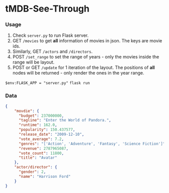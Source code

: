 # tMDB-See-Through

### Usage

1. Check `server.py` to run Flask server.
2. GET `/movies` to get **all** information of movies in json. The keys are movie ids.
3. Similarly, GET `/actors` and `/directors`.
4. POST `/set_range` to set the range of years - only the movies inside the range will be layout.
5. POST or GET `/update` for 1 iteration of the layout. The positions of **all** nodes will be returned - only render the ones in the year range.

`$env:FLASK_APP = "server.py"`
`flask run`

### Data

```json
{
    "movdie": {
      "budget": 237000000, 
      "tagline": "Enter the World of Pandora.", 
      "runtime": 162.0, 
      "popularity": 150.437577, 
      "release_date": "2009-12-10", 
      "vote_average": 7.2, 
      "genres": "['Action', 'Adventure', 'Fantasy', 'Science Fiction']", 
      "revenue": 2787965087, 
      "vote_count": 11800, 
      "title": "Avatar"
    },
    "actor/director": {
      "gender": 2, 
      "name": "Harrison Ford"
    }
}
```